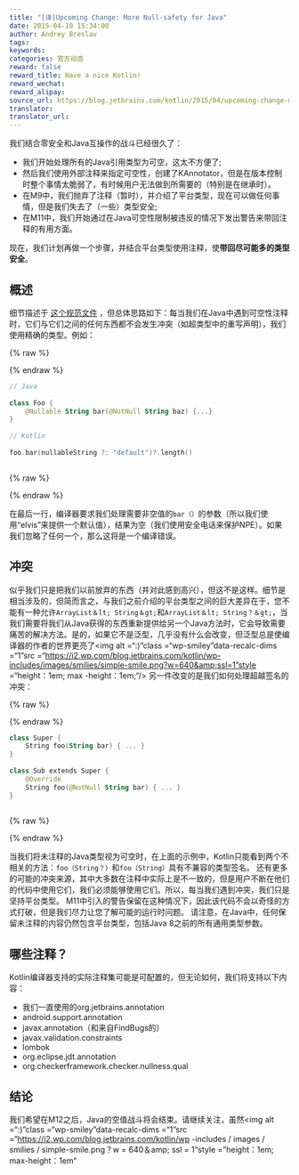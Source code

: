 ```yaml
---
title: "[译]Upcoming Change: More Null-safety for Java"
date: 2015-04-10 15:34:00
author: Andrey Breslav
tags:
keywords:
categories: 官方动态
reward: false
reward_title: Have a nice Kotlin!
reward_wechat:
reward_alipay:
source_url: https://blog.jetbrains.com/kotlin/2015/04/upcoming-change-more-null-safety-for-java/
translator:
translator_url:
---
```


我们结合零安全和Java互操作的战斗已经很久了：

* 我们开始处理所有的Java引用类型为可空，这太不方便了;
* 然后我们使用外部注释来指定可空性，创建了KAnnotator，但是在版本控制时整个事情太脆弱了，有时候用户无法做到所需要的（特别是在继承时）。
* 在M9中，我们抛弃了注释（暂时），并介绍了平台类型，现在可以做任何事情，但是我们失去了（一些）类型安全;
* 在M11中，我们开始通过在Java可空性限制被违反的情况下发出警告来带回注释的有用方面。

现在，我们计划再做一个步骤，并结合平台类型使用注释，使<strong>带回尽可能多的类型安全</strong>。<span id =“more-2090”> </span>
## 概述

细节描述于 [这个规范文件](https://github.com/JetBrains/kotlin/blob/types-from-annotations/spec-docs/flexible-java-types.md#enhancing-signatures-with-annotated-declarations) ，但总体思路如下：每当我们在Java中遇到可空性注释时，它们与它们之间的任何东西都不会发生冲突（如超类型中的重写声明），我们使用精确的类型。例如：

{% raw %}
<p></p>
{% endraw %}

```kotlin
// Java
 
class Foo {
    @Nullable String bar(@NotNull String baz) {...}
}
 
// Kotlin
 
foo.bar(nullableString ?: "default")?.length()
 
```

{% raw %}
<p></p>
{% endraw %}

在最后一行，编译器要求我们处理需要非空值的`bar（）`的参数（所以我们使用“elvis”来提供一个默认值），结果为空（我们使用安全电话来保护NPE）。如果我们忽略了任何一个，那么这将是一个编译错误。
## 冲突

似乎我们只是把我们以前放弃的东西（并对此感到高兴），但这不是这样。细节是相当涉及的，但简而言之，与我们之前介绍的平台类型之间的巨大差异在于，您不能有一种允许`ArrayList＆lt; String＆gt;`和`ArrayList＆lt; String？＆gt;`，当我们需要将我们从Java获得的东西重新提供给另一个Java方法时，它会导致需要痛苦的解决方法。是的，如果它不是泛型，几乎没有什么会改变，但泛型总是使编译器的作者的世界更亮了<img alt =“:)”class =“wp-smiley”data-recalc-dims =“1”src =“https://i2.wp.com/blog.jetbrains.com/kotlin/wp-includes/images/smilies/simple-smile.png?w=640&amp;ssl=1”style =“height：1em; max -height：1em;“/>
另一件改变的是我们如何处理超越签名的冲突：

{% raw %}
<p></p>
{% endraw %}

```kotlin
class Super {
    String foo(String bar) { ... }
}
 
class Sub extends Super {
    @Override
    String foo(@NotNull String bar) { ... }
}
 
```

{% raw %}
<p></p>
{% endraw %}

当我们将未注释的Java类型视为可空时，在上面的示例中，Kotlin只能看到两个不相关的方法：`foo（String？）`和`foo（String）`具有不兼容的类型签名。
还有更多的可能的冲突来源，其中大多数在注释中实际上是不一致的，但是用户不断在他们的代码中使用它们，我们必须能够使用它们。所以，每当我们遇到冲突，我们只是坚持平台类型。 M11中引入的警告保留在这种情况下，因此该代码不会以奇怪的方式打破，但是我们尽力让您了解可能的运行时问题。
请注意，在Java中，任何保留未注释的内容仍然包含平台类型，包括Java 8之前的所有通用类型参数。
## 哪些注释？

Kotlin编译器支持的实际注释集可能是可配置的，但无论如何，我们将支持以下内容：

* 我们一直使用的org.jetbrains.annotation
* android.support.annotation
* javax.annotation（和来自FindBugs的）
* javax.validation.constraints
* lombok
* org.eclipse.jdt.annotation
* org.checkerframework.checker.nullness.qual

## 结论

我们希望在M12之后，Java的空值战斗将会结束。请继续关注，虽然<img alt =“:)”class =“wp-smiley”data-recalc-dims =“1”src =“https://i2.wp.com/blog.jetbrains.com/kotlin/wp -includes / images / smilies / simple-smile.png？w = 640＆amp; ssl = 1“style =”height：1em; max-height：1em“
